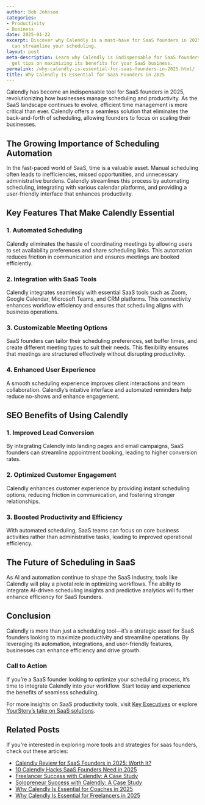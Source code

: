 ```yaml
---
author: Bob Johnson
categories:
- Productivity
- Business
date: 2025-01-22
excerpt: Discover why Calendly is a must-have for SaaS founders in 2025 and how it
  can streamline your scheduling.
layout: post
meta-description: Learn why Calendly is indispensable for SaaS founders in 2025 and
  get tips on maximizing its benefits for your SaaS business.
permalink: /why-calendly-is-essential-for-saas-founders-in-2025.html/
title: Why Calendly Is Essential for SaaS Founders in 2025
---
```


Calendly has become an indispensable tool for SaaS founders in 2025, revolutionizing how businesses manage scheduling and productivity. As the SaaS landscape continues to evolve, efficient time management is more critical than ever. Calendly offers a seamless solution that eliminates the back-and-forth of scheduling, allowing founders to focus on scaling their businesses.

## The Growing Importance of Scheduling Automation
In the fast-paced world of SaaS, time is a valuable asset. Manual scheduling often leads to inefficiencies, missed opportunities, and unnecessary administrative burdens. Calendly streamlines this process by automating scheduling, integrating with various calendar platforms, and providing a user-friendly interface that enhances productivity.

## Key Features That Make Calendly Essential
### 1. **Automated Scheduling**
Calendly eliminates the hassle of coordinating meetings by allowing users to set availability preferences and share scheduling links. This automation reduces friction in communication and ensures meetings are booked efficiently.

### 2. **Integration with SaaS Tools**
Calendly integrates seamlessly with essential SaaS tools such as Zoom, Google Calendar, Microsoft Teams, and CRM platforms. This connectivity enhances workflow efficiency and ensures that scheduling aligns with business operations.

### 3. **Customizable Meeting Options**
SaaS founders can tailor their scheduling preferences, set buffer times, and create different meeting types to suit their needs. This flexibility ensures that meetings are structured effectively without disrupting productivity.

### 4. **Enhanced User Experience**
A smooth scheduling experience improves client interactions and team collaboration. Calendly’s intuitive interface and automated reminders help reduce no-shows and enhance engagement.

## SEO Benefits of Using Calendly
### 1. **Improved Lead Conversion**
By integrating Calendly into landing pages and email campaigns, SaaS founders can streamline appointment booking, leading to higher conversion rates.

### 2. **Optimized Customer Engagement**
Calendly enhances customer experience by providing instant scheduling options, reducing friction in communication, and fostering stronger relationships.

### 3. **Boosted Productivity and Efficiency**
With automated scheduling, SaaS teams can focus on core business activities rather than administrative tasks, leading to improved operational efficiency.

## The Future of Scheduling in SaaS
As AI and automation continue to shape the SaaS industry, tools like Calendly will play a pivotal role in optimizing workflows. The ability to integrate AI-driven scheduling insights and predictive analytics will further enhance efficiency for SaaS founders.

## Conclusion
Calendly is more than just a scheduling tool—it’s a strategic asset for SaaS founders looking to maximize productivity and streamline operations. By leveraging its automation, integrations, and user-friendly features, businesses can enhance efficiency and drive growth.

### **Call to Action**
If you’re a SaaS founder looking to optimize your scheduling process, it’s time to integrate Calendly into your workflow. Start today and experience the benefits of seamless scheduling.

For more insights on SaaS productivity tools, visit [Key Executives](https://www.thekeyexecutives.com/2025/01/27/how-tope-awotona-transformed-calendly-into-a-global-saas-leader/) or explore [YourStory’s take on SaaS solutions](https://yourstory.com/2025/04/why-agencies-and-founders-should-opt-for-saas-based-solutions-in-2025).

## Related Posts
If you're interested in exploring more tools and strategies for saas founders, check out these articles:
- [Calendly Review for SaaS Founders in 2025: Worth It?](/calendly-review-for-saas-founders-in-2025-worth-it.html/)
- [10 Calendly Hacks SaaS Founders Need in 2025](/10-calendly-hacks-saas-founders-need-in-2025.html/)
- [Freelancer Success with Calendly: A Case Study](/freelancer-success-with-calendly-a-case-study.html/)
- [Solopreneur Success with Calendly: A Case Study](/solopreneur-success-with-calendly-a-case-study.html/)
- [Why Calendly Is Essential for Coaches in 2025](/why-calendly-is-essential-for-coaches-in-2025.html/)
- [Why Calendly Is Essential for Freelancers in 2025](/why-calendly-is-essential-for-freelancers-in-2025.html/)
